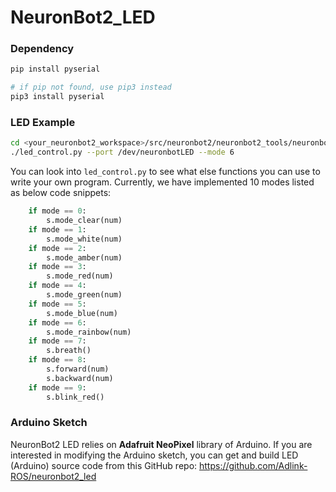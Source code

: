 # NeuronBot2_LED

### Dependency
```sh
pip install pyserial   

# if pip not found, use pip3 instead
pip3 install pyserial
```

### LED Example

```sh
cd <your_neuronbot2_workspace>/src/neuronbot2/neuronbot2_tools/neuronbot2_led/neuronbot2_led
./led_control.py --port /dev/neuronbotLED --mode 6
```

You can look into `led_control.py` to see what else functions you can use to write your own program.
Currently, we have implemented 10 modes listed as below code snippets:

```python
    if mode == 0:
        s.mode_clear(num)
    if mode == 1:
        s.mode_white(num)
    if mode == 2:
        s.mode_amber(num)
    if mode == 3:
        s.mode_red(num)
    if mode == 4:
        s.mode_green(num)
    if mode == 5:
        s.mode_blue(num)
    if mode == 6:
        s.mode_rainbow(num)
    if mode == 7:
        s.breath()
    if mode == 8:
        s.forward(num)
        s.backward(num)
    if mode == 9:
        s.blink_red()
```

### Arduino Sketch

NeuronBot2 LED relies on **Adafruit NeoPixel** library of Arduino. If you are interested in modifying the Arduino sketch, you can get and build LED (Arduino) source code from this GitHub repo: https://github.com/Adlink-ROS/neuronbot2_led
